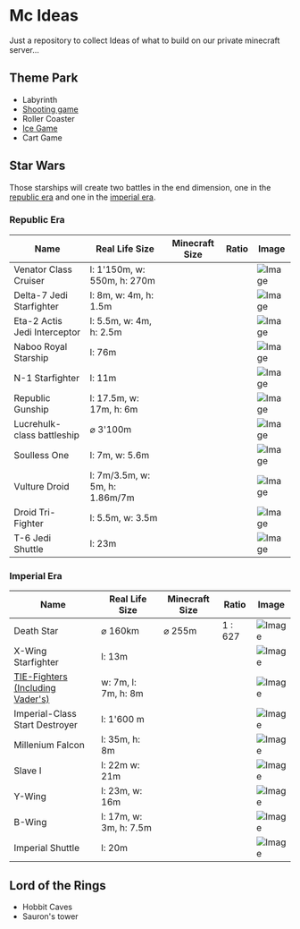 # Mc Ideas

Just a repository to collect Ideas of what to build on our private minecraft server...

## Theme Park

- Labyrinth
- [Shooting game](./ThemePark/Shooter.md)
- Roller Coaster
- [Ice Game](./ThemePark/IceGame.md)
- Cart Game

## Star Wars

Those starships will create two battles in the end dimension, one in the [republic era](#republic-era) and one in the [imperial era](#imperial-era).

### Republic Era

| Name                         | Real Life Size                 | Minecraft Size | Ratio | Image                                                                                                                                            |
| ---------------------------- | ------------------------------ | -------------- | ----- | ------------------------------------------------------------------------------------------------------------------------------------------------ |
| Venator Class Cruiser        | l: 1'150m, w: 550m, h: 270m    |                |       | ![Image](https://static.wikia.nocookie.net/starwars/images/b/ba/Venator_Databank.jpg/revision/latest?cb=20210626060957)                          |
| Delta-7 Jedi Starfighter     | l: 8m, w: 4m, h: 1.5m          |                |       | ![Image](https://static.wikia.nocookie.net/starwars/images/7/79/Jedi_Starfighter_EpII.png/revision/latest?cb=20240206050216)                     |
| Eta-2 Actis Jedi Interceptor | l: 5.5m, w: 4m, h: 2.5m        |                |       | ![Image](https://static.wikia.nocookie.net/starwars/images/7/7e/Eta-2_Actis-class_light_interceptor_TFOWM.png/revision/latest?cb=20190629213415) |
| Naboo Royal Starship         | l: 76m                         |                |       | ![Image](https://static.wikia.nocookie.net/starwars/images/9/9e/Naboo_Royal_Starship.png/revision/latest?cb=20161019065403)                      |
| N-1 Starfighter              | l: 11m                         |                |       | ![Image](https://static.wikia.nocookie.net/starwars/images/d/d3/N-1_BF2.png/revision/latest?cb=20170825000654)                                   |
| Republic Gunship             | l: 17.5m, w: 17m, h: 6m        |                |       | ![Image](https://static.wikia.nocookie.net/starwars/images/c/c5/Low_Altitude_Assault_Transport.png/revision/latest?cb=20130719130715)            |
| Lucrehulk-class battleship   | ⌀ 3'100m                       |                |       | ![Image](https://static.wikia.nocookie.net/starwars/images/f/f3/Federationbattleship.jpg/revision/latest?cb=20061207173532)                      |
| Soulless One                 | l: 7m, w: 5.6m                 |                |       | ![Image](https://static.wikia.nocookie.net/starwars/images/8/8c/SoullessOne-TCWIV.png/revision/latest?cb=20221105045811)                         |
| Vulture Droid                | l: 7m/3.5m, w: 5m, h: 1.86m/7m |                |       | ![Image](https://static.wikia.nocookie.net/starwars/images/a/a4/CISVultureDroidWalk-TCW.png/revision/latest?cb=20231010234254)                   |
| Droid Tri-Fighter            | l: 5.5m, w: 3.5m               |                |       | ![Image](https://static.wikia.nocookie.net/starwars/images/a/a0/DroidTrifighter-TCWs3BR2.png/revision/latest?cb=20230919010425)                  |
| T-6 Jedi Shuttle             | l: 23m                         |                |       | ![Image](https://static.wikia.nocookie.net/starwars/images/2/26/T-6One-Nine-Seven-Four.png/revision/latest?cb=20230824044239)                    |

### Imperial Era

| Name                                                         | Real Life Size         | Minecraft Size | Ratio   | Image                                                                                                                                 |
| ------------------------------------------------------------ | ---------------------- | -------------- | ------- | ------------------------------------------------------------------------------------------------------------------------------------- |
| Death Star                                                   | ⌀ 160km                | ⌀ 255m         | 1 : 627 | ![Image](https://static.wikia.nocookie.net/starwars/images/7/72/DeathStar1-SWE.png/revision/latest?cb=20150121020639)                 |
| X-Wing Starfighter                                           | l: 13m                 |                |         | ![Image](https://static.wikia.nocookie.net/starwars/images/0/00/Xwing-ROOCE.png/revision/latest?cb=20230516042654)                    |
| [TIE-Fighters (Including Vader's)](./StarWars/TieFighter.md) | w: 7m, l: 7m, h: 8m    |                |         | ![Image](https://static.wikia.nocookie.net/starwars/images/e/e2/TIE-Fighter-RO-SWCT.png/revision/latest?cb=20231127051349)            |
| Imperial-Class Start Destroyer                               | l: 1'600 m             |                |         | ![Image](https://static.wikia.nocookie.net/starwars/images/0/0f/StarDestroyer-Fathead.png/revision/latest?cb=20240526185800)          |
| Millenium Falcon                                             | l: 35m, h: 8m          |                |         | ![Image](https://static.wikia.nocookie.net/starwars/images/5/52/Millennium_Falcon_Fathead_TROS.png/revision/latest?cb=20221029015218) |
| Slave I                                                      | l: 22m w: 21m          |                |         | ![Image](https://static.wikia.nocookie.net/starwars/images/b/ba/Slave_I_DICE.png/revision/latest?cb=20230723041624)                   |
| Y-Wing                                                       | l: 23m, w: 16m         |                |         | ![Image](https://static.wikia.nocookie.net/starwars/images/8/81/Y-wing.png/revision/latest?cb=20161110013308)                         |
| B-Wing                                                       | l: 17m, w: 3m, h: 7.5m |                |         | ![Image](https://static.wikia.nocookie.net/starwars/images/9/9f/B-wing-Squadronds.png/revision/latest?cb=20210722003428)              |
| Imperial Shuttle                                             | l: 20m                 |                |         | ![Image](https://static.wikia.nocookie.net/starwars/images/6/6d/LambdaShuttle-Fathead.png/revision/latest?cb=20230802043430)          |

## Lord of the Rings

- Hobbit Caves
- Sauron's tower
